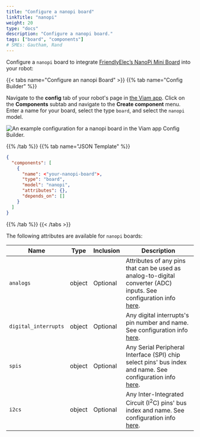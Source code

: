 ```yaml
---
title: "Configure a nanopi board"
linkTitle: "nanopi"
weight: 20
type: "docs"
description: "Configure a nanopi board."
tags: ["board", "components"]
# SMEs: Gautham, Rand
---
```


Configure a `nanopi` board to integrate [FriendlyElec’s NanoPi Mini Board](https://www.friendlyelec.com/index.php?route=product/category&path=69) into your robot:

{{< tabs name="Configure an nanopi Board" >}}
{{% tab name="Config Builder" %}}

Navigate to the **config** tab of your robot's page in [the Viam app](https://app.viam.com).
Click on the **Components** subtab and navigate to the **Create component** menu.
Enter a name for your board, select the type `board`, and select the `nanopi` model.

![An example configuration for a nanopi board in the Viam app Config Builder.](../img/nanopi-ui-config.png)

{{% /tab %}}
{{% tab name="JSON Template" %}}

```json {class="line-numbers linkable-line-numbers"}
{
  "components": [
    {
      "name": <"your-nanopi-board">,
      "type": "board",
      "model": "nanopi",
      "attributes": {},
      "depends_on": []
    }
  ]
}
```

{{% /tab %}}
{{< /tabs >}}

The following attributes are available for `nanopi` boards:

| Name | Type | Inclusion | Description |
| ---- | ---- | --------- | ----------- |
| `analogs` | object | Optional | Attributes of any pins that can be used as analog-to-digital converter (ADC) inputs. See configuration info [here](/components/board/#analogs). |
| `digital_interrupts` | object | Optional | Any digital interrupts's pin number and name. See configuration info [here](/components/board/#digital_interrupts). |
| `spis` | object | Optional | Any Serial Peripheral Interface (SPI) chip select pins' bus index and name. See configuration info [here](/components/board/#spis). |
| `i2cs` | object | Optional | Any Inter-Integrated Circuit (I<sup>2</sup>C) pins' bus index and name. See configuration info [here](/components/board/#i2cs). |
